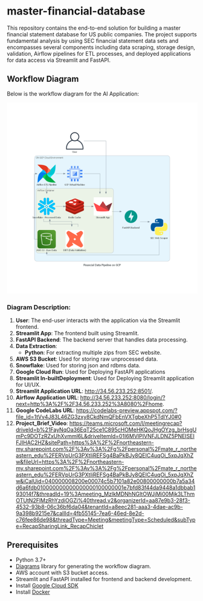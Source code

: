 # master-financial-database

This repository contains the end-to-end solution for building a master financial statement database for US public companies. The project supports fundamental analysis by using SEC financial statement data sets and encompasses several components including data scraping, storage design, validation, Airflow pipelines for ETL processes, and deployed applications for data access via Streamlit and FastAPI.

## Workflow Diagram

Below is the workflow diagram for the AI Application:


![alt text](image.png)
### Diagram Description:
1. **User**: The end-user interacts with the application via the Streamlit frontend.
2. **Streamlit App**: The frontend built using Streamlit.
3. **FastAPI Backend**: The backend server that handles data processing.
4. **Data Extraction**:
   - **Python**: For extracting multiple zips from SEC website.
5. **AWS S3 Bucket**: Used for storing raw unprocessed data.
6. **Snowflake**: Used for storing json and rdbms data.
7. **Google Cloud Run**: Used for Deploying FastAPI applications
8. **Streamlit In-builtDeployment**: Used for Deploying Streamlit application for UI/UX.
9. **Streamlit Application URL**: http://34.56.233.252:8501/.
10. **Airflow Application URL**: http://34.56.233.252:8080/login/?next=http%3A%2F%2F34.56.233.252%3A8080%2Fhome.
11. **Google CodeLabs URL**: https://codelabs-preview.appspot.com/?file_id=1tVv4J83L46ZG3zxy8CkdNmQFbEnVXTgbeXhP5TdlYJ0#0
12. **Project_Brief_Video**: https://teams.microsoft.com/l/meetingrecap?driveId=b%21FayNqOa36EqT25ce1C895cHOMeHKQoJHgOYzg_brHsgUmPc9DOTzRZxUhXvmml6L&driveItemId=01I6MVIPIVNFJLDNZ5PNEISEIFJIHAC2HZ&sitePath=https%3A%2F%2Fnortheastern-my.sharepoint.com%2F%3Av%3A%2Fg%2Fpersonal%2Fmate_r_northeastern_edu%2FERVpUrG3PXtIiREFSg4BaPkBJy8QEIC4uqOi_5xpJqXhZw&fileUrl=https%3A%2F%2Fnortheastern-my.sharepoint.com%2F%3Av%3A%2Fg%2Fpersonal%2Fmate_r_northeastern_edu%2FERVpUrG3PXtIiREFSg4BaPkBJy8QEIC4uqOi_5xpJqXhZw&iCalUid=040000008200e00074c5b7101a82e00800000000b7a5a34d6a6fdb010000000000000000100000001e7bfd83f44da9448a1dbbab193014f7&threadId=19%3Ameeting_MzlkMDNhNGItOWJjMi00Mjk3LThmOTUtN2FlMzRhYzdiOGZi%40thread.v2&organizerId=aa87e9b3-28f3-4532-93b8-06c36bf6da04&tenantId=a8eec281-aaa3-4dae-ac9b-9a398b9215e7&callId=4fb55145-7ea6-46ed-8e2d-c76fee86de98&threadType=Meeting&meetingType=Scheduled&subType=RecapSharingLink_RecapChiclet 


## Prerequisites

- Python 3.7+
- [Diagrams](https://diagrams.mingrammer.com/) library for generating the workflow diagram.
- AWS account with S3 bucket access.
- Streamlit and FastAPI installed for frontend and backend development.
- Install [Google Cloud SDK](https://cloud.google.com/sdk/docs/install)
- Install [Docker](https://docs.docker.com/get-docker/) 


